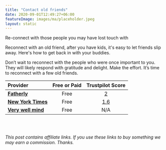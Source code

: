 ```yaml
---
title: "Contact old friends"
date: 2020-09-01T12:49:27+06:00
featureImage: images/ma/placeholder.jpeg
layout: static
---
```


Re-connect with those people you may have lost touch with

Reconnect with an old friend, after you have kids, it's easy to let friends slip away. Here's how to get back in with your buddies.

Don’t wait to reconnect with the people who were once important to you. They will likely respond with gratitude and delight. Make the effort. It’s time to reconnect with a few old friends.

| Provider      | Free or Paid  |  Trustpilot Score  |
| :-----------          | :--------------:      |  :--------------:         |
| [**Fatherly**](https://www.fatherly.com/love-money/best-way-reach-out-old-friend-advice) | Free | [2](https://uk.trustpilot.com/review/www.fatherly.com) | 
| [**New York Times**](https://www.nytimes.com/2022/07/11/well/family/check-in-text-friendship.html) | Free | [1.6](https://uk.trustpilot.com/review/www.nytimes.com) | 
| [**Very well mind**](https://www.verywellmind.com/how-to-reconnect-with-an-old-friend-without-making-it-awkward-5225930) | Free | N/A
  

<br/><br/>

*This post contains affiliate links. If you use these links to buy something we may
earn a commission. Thanks.*






